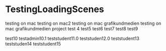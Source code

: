 # TestingLoadingScenes
testing on mac
testing on mac2
testing on mac grafikundmedien
testing on mac grafikundmedien project
test 4
test5
test6
test7
test8
test9

test10
testadmin10.1
teststudent11.0
teststuden12.0
teststudent13
teststuden14
teststudent15
